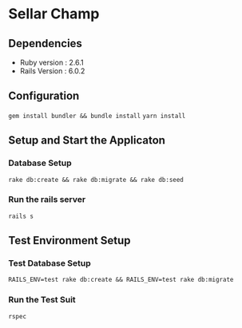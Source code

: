 # Sellar Champ
## Dependencies
* Ruby version : 2.6.1
* Rails Version : 6.0.2
## Configuration
```gem install bundler && bundle install```
```yarn install```
## Setup and Start the Applicaton
### Database Setup
```rake db:create && rake db:migrate && rake db:seed```
### Run the rails server
```rails s```
## Test Environment Setup
### Test Database Setup
```RAILS_ENV=test rake db:create && RAILS_ENV=test rake db:migrate```
### Run the Test Suit
```rspec```
